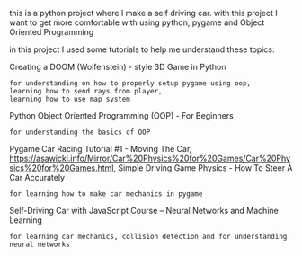 this is a python project where I make a self driving car.
with this project I want to get more comfortable with using python, pygame and Object Oriented Programming


in this project I used some tutorials to help me understand these topics:

Creating a DOOM (Wolfenstein) - style 3D Game in Python

    for understanding on how to properly setup pygame using oop,
    learning how to send rays from player,
    learning how to use map system

Python Object Oriented Programming (OOP) - For Beginners

    for understanding the basics of OOP

Pygame Car Racing Tutorial #1 - Moving The Car,
https://asawicki.info/Mirror/Car%20Physics%20for%20Games/Car%20Physics%20for%20Games.html,
Simple Driving Game Physics - How To Steer A Car Accurately

    for learning how to make car mechanics in pygame

Self-Driving Car with JavaScript Course – Neural Networks and Machine Learning

    for learning car mechanics, collision detection and for understanding neural networks



